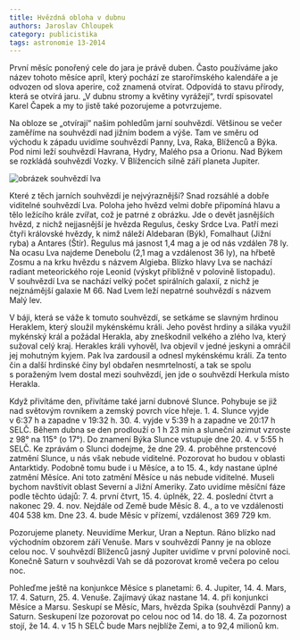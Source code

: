 ```yaml
---
title: Hvězdná obloha v dubnu
authors: Jaroslav Chloupek
category: publicistika
tags: astronomie 13-2014
---
```


První měsíc ponořený cele do jara je právě duben. Často používáme jako název tohoto měsíce apríl, který pochází ze starořímského kalendáře a je odvozen od slova aperire, což znamená otvírat. Odpovídá to stavu přírody, která se otvírá jaru. „V dubnu stromy a květiny vyrážejí“, tvrdí spisovatel Karel Čapek a my to jistě také pozorujeme a potvrzujeme.

Na obloze se „otvírají“ našim pohledům jarní souhvězdí. Většinou se večer zaměříme na souhvězdí nad jižním bodem a výše. Tam ve směru od východu k západu uvidíme souhvězdí Panny, Lva, Raka, Blíženců a Býka. Pod nimi leží souhvězdí Havrana, Hydry, Malého psa a Orionu. Nad Býkem se rozkládá souhvězdí Vozky. V Blížencích silně září planeta Jupiter.

<img class="img-responsive" src="http://i.zoul.cz/y8ZMuSu.jpg" alt="obrázek souhvězdí lva">

Které z těch jarních souhvězdí je nejvýraznější? Snad rozsáhlé a dobře viditelné souhvězdí Lva. Poloha jeho hvězd velmi dobře připomíná hlavu a tělo ležícího krále zvířat, což je patrné z obrázku. Jde o devět jasnějších hvězd, z nichž nejjasnější je hvězda Regulus, česky Srdce Lva. Patří mezi čtyři královské hvězdy, k nimž náleží Aldebaran (Býk), Fomalhaut (Jižní ryba) a Antares (Štír). Regulus má jasnost 1,4 mag a je od nás vzdálen 78 ly. Na ocasu Lva najdeme Denebolu (2,1 mag a vzdálenost 36 ly), na hřbetě Zosmu a na krku hvězdu s názvem Algieba. Blízko hlavy Lva se nachází radiant meteorického roje Leonid (výskyt přibližně v polovině listopadu). V souhvězdí Lva se nachází velký počet spirálních galaxií, z nichž je nejznámější galaxie M 66. Nad Lvem leží nepatrné souhvězdí s názvem Malý lev.

V báji, která se váže k tomuto souhvězdí, se setkáme se slavným hrdinou Heraklem, který sloužil mykénskému králi. Jeho pověst hrdiny a siláka využil mykénský král a požádal Herakla, aby zneškodnil velkého a zlého lva, který sužoval celý kraj. Herakles králi vyhověl, lva objevil v jedné jeskyni a omráčil jej mohutným kyjem. Pak lva zardousil a odnesl mykénskému králi. Za tento čin a další hrdinské činy byl obdařen nesmrtelností, a tak se spolu s poraženým lvem dostal mezi souhvězdí, jen jde o souhvězdí Herkula místo Herakla.

Když přivítáme den, přivítáme také jarní dubnové Slunce. Pohybuje se již nad světovým rovníkem a zemský povrch více hřeje. 1. 4. Slunce vyjde v 6:37 h a zapadne v 19:32 h. 30. 4. vyjde v 5:39 h a zapadne ve 20:17 h SELČ. Během dubna se den prodlouží o 1 h 23 min a sluneční azimut vzroste z 98° na 115° (o 17°). Do znamení Býka Slunce vstupuje dne 20. 4. v 5:55 h SELČ. Ke zprávám o Slunci dodejme, že dne 29. 4. proběhne prstencové zatmění Slunce, u nás však nebude viditelné. Pozorovat ho budou v oblasti Antarktidy. Podobně tomu bude i u Měsíce, a to 15. 4., kdy nastane úplné zatmění Měsíce. Ani toto zatmění Měsíce u nás nebude viditelné. Museli bychom navštívit oblast Severní a Jižní Ameriky. Zato uvidíme měsíční fáze podle těchto údajů: 7. 4. první čtvrt, 15. 4. úplněk, 22. 4. poslední čtvrt a nakonec 29. 4. nov. Nejdále od Země bude Měsíc 8. 4., a to ve vzdálenosti 404 538 km. Dne 23. 4. bude Měsíc v přízemí, vzdálenost 369 729 km. 

Pozorujeme planety. Neuvidíme Merkur, Uran a Neptun. Ráno blízko nad východním obzorem září Venuše. Mars v souhvězdí Panny je na obloze celou noc. V souhvězdí Blíženců jasný Jupiter uvidíme v první polovině noci. Konečně Saturn v souhvězdí Vah se dá pozorovat kromě večera po celou noc.

Pohleďme ještě na konjunkce Měsíce s planetami: 6. 4. Jupiter, 14. 4. Mars, 17. 4. Saturn, 25. 4. Venuše. Zajímavý úkaz nastane 14. 4. při konjunkci Měsíce a Marsu. Seskupí se Měsíc, Mars, hvězda Spika (souhvězdí Panny) a Saturn. Seskupení lze pozorovat po celou noc od 14. do 18. 4. Za pozornost stojí, že 14. 4. v 15 h SELČ bude Mars nejblíže Zemi, a to 92,4 milionů km.